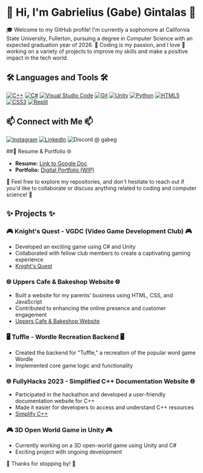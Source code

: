 # 👋 Hi, I'm Gabrielius (Gabe) Gintalas 🚀

🎓 Welcome to my GitHub profile! I'm currently a sophomore at California State University, Fullerton, pursuing a degree in Computer Science with an expected graduation year of 2026. 💼 Coding is my passion, and I love 💙 working on a variety of projects to improve my skills and make a positive impact in the tech world.


## 🛠 Languages and Tools 🛠
[![C++](https://img.shields.io/badge/-C++-00599C?style=flat-square&logo=c)](http://www.cplusplus.com/)
[![C#](https://img.shields.io/badge/-CSharp-239120?style=flat-square&logo=c-sharp)](https://docs.microsoft.com/en-us/dotnet/csharp/)
[![Visual Studio Code](https://img.shields.io/badge/-VSCode-007ACC?style=flat-square&logo=visual-studio-code)](https://code.visualstudio.com/)
[![Git](https://img.shields.io/badge/-Git-F05032?style=flat-square&logo=git)](https://git-scm.com/)
[![Unity](https://img.shields.io/badge/-Unity-000000?style=flat-square&logo=unity)](https://unity.com/)
[![Python](https://img.shields.io/badge/-Python-3776AB?style=flat-square&logo=python)](https://www.python.org/)
[![HTML5](https://img.shields.io/badge/-HTML5-E34F26?style=flat-square&logo=html5)](https://developer.mozilla.org/en-US/docs/Web/Guide/HTML/HTML5)
[![CSS3](https://img.shields.io/badge/-CSS3-1572B6?style=flat-square&logo=css3)](https://developer.mozilla.org/en-US/docs/Web/CSS)
[![Replit](https://img.shields.io/badge/-Replit-667881?style=flat-square&logo=replit)](https://replit.com/)

## 📫 Connect with Me 📫

[![Instagram](https://img.shields.io/badge/Instagram-E4405F?style=flat-square&logo=instagram&logoColor=white)](https://www.instagram.com/gabe.gin/)
[![LinkedIn](https://img.shields.io/badge/LinkedIn-0077B5?style=flat-square&logo=linkedin&logoColor=white)](https://www.linkedin.com/in/gabrielius-gintalas-a3523a252/)
![Discord](https://img.shields.io/badge/Discord-%7289DA?style=flat-square&logo=discord&logoColor=white) @ gabeg

##📄 Resume & Portfolio 🌐
- **Resume:** [Link to Google Doc](https://docs.google.com/document/d/1F4MUnJlvNHMWL1H1Xj0sTFbm0qxHAqBgWFG5m-ob0lY/edit?usp=sharing)
- **Portfolio:** [Digital Portfolio (WIP)](https://gabrieliusgintalas.github.io/GabeGPortfolio/)

🧐 Feel free to explore my repositories, and don't hesitate to reach out if you'd like to collaborate or discuss anything related to coding and computer science! 🤝

## ✨ Projects ✨

### 🎮 Knight's Quest - VGDC (Video Game Development Club) 🎮
- Developed an exciting game using C# and Unity
- Collaborated with fellow club members to create a captivating gaming experience
- [Knight's Quest](https://drbloo.itch.io/knights-quest)

### 🌐 Uppers Cafe & Bakeshop Website 🌐
- Built a website for my parents' business using HTML, CSS, and JavaScript
- Contributed to enhancing the online presence and customer engagement
- [Uppers Cafe & Bakeshop Website](https://www.upperscafebakeshop.com/)

### 🖥️ Tuffle - Wordle Recreation Backend 🖥️
- Created the backend for "Tuffle," a recreation of the popular word game Wordle
- Implemented core game logic and functionality

### 🌐 FullyHacks 2023 - Simplified C++ Documentation Website 🌐
- Participated in the hackathon and developed a user-friendly documentation website for C++
- Made it easier for developers to access and understand C++ resources
- [Simplify C++](https://pillowgit.github.io/FullyHacks-2023)

### 🎮 3D Open World Game in Unity 🎮
- Currently working on a 3D open-world game using Unity and C#
- Exciting project with ongoing development

🙏 Thanks for stopping by! 🙏
